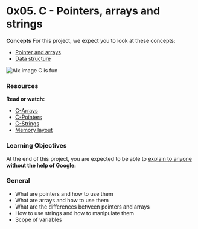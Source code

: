 # 0x05. C - Pointers, arrays and strings

**Concepts**
For this project, we expect you to look at these concepts:
* [Pointer and arrays](https://intranet.alxswe.com/concepts/60)
* [Data structure](https://intranet.alxswe.com/concepts/120)

![Alx image C is fun](https://s3.amazonaws.com/intranet-projects-files/holbertonschool-low_level_programming/216/IMG_2410.JPG)

### Resources
**Read or watch:**
* [C-Arrays](https://intranet.alxswe.com/rltoken/PVi2XMuApOK3jfhsoqsyXw)
* [C-Pointers](https://intranet.alxswe.com/rltoken/oyHybzYBeFiLUMALpb_usA)
* [C-Strings](https://intranet.alxswe.com/rltoken/sUeh9qDyW9pePOfJIpx_Bw)
* [Memory layout](https://intranet.alxswe.com/rltoken/0k6CD2ZMzSFOMUxMOBiAlQ)

### Learning Objectives
At the end of this project, you are expected to be able to [explain to anyone](https://intranet.alxswe.com/rltoken/OLGzIaD19ia5NZ-WCMckeg) **without the help of Google:**

### General
* What are pointers and how to use them
* What are arrays and how to use them
* What are the differences between pointers and arrays
* How to use strings and how to manipulate them
* Scope of variables

